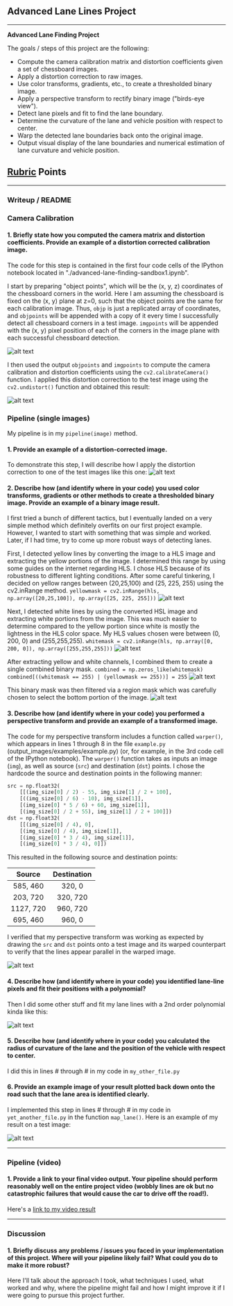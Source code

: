 ## Advanced Lane Lines Project

---

**Advanced Lane Finding Project**

The goals / steps of this project are the following:

* Compute the camera calibration matrix and distortion coefficients given a set of chessboard images.
* Apply a distortion correction to raw images.
* Use color transforms, gradients, etc., to create a thresholded binary image.
* Apply a perspective transform to rectify binary image ("birds-eye view").
* Detect lane pixels and fit to find the lane boundary.
* Determine the curvature of the lane and vehicle position with respect to center.
* Warp the detected lane boundaries back onto the original image.
* Output visual display of the lane boundaries and numerical estimation of lane curvature and vehicle position.

[//]: # (Image References)

[image1]: ./examples/camera_calibration.png "Camera Calibration"
[image2]: ./examples/undistorted1.png "Undistorted"
[image3]: ./examples/undistorted2.png "Undistorted"
[image4]: ./examples/yellow_mask.png "Yellow Mask"
[image5]: ./examples/white_mask.png "White Mask"
[image6]: ./examples/combined_mask.png "Combined Mask"
[image7]: ./examples/combined_region_mask.png "Combined Mask with Region Mask"
[image7]: ./examples/warped1.png "Warp Calibration 1"
[image7]: ./examples/warped2.png "Warp Calibration 2"
[image8]: ./examples/warped_mask.png "Warped Mask"
[image9]: ./examples/histogram.png "Histogram"
[image10]: ./examples/sliding_windows.png "Sliding Windows"
[image11]: ./examples/highlighted_lane.png "Highlighted Lane"
[image12]: ./examples/calibration2.png "Camera Calibration"
[video1]: ./project_video.mp4 "Video"

## [Rubric](https://review.udacity.com/#!/rubrics/571/view) Points

---

### Writeup / README

### Camera Calibration

#### 1. Briefly state how you computed the camera matrix and distortion coefficients. Provide an example of a distortion corrected calibration image.

The code for this step is contained in the first four code cells of the IPython notebook located in "./advanced-lane-finding-sandbox1.ipynb".

I start by preparing "object points", which will be the (x, y, z) coordinates of the chessboard corners in the world. Here I am assuming the chessboard is fixed on the (x, y) plane at z=0, such that the object points are the same for each calibration image.  Thus, `objp` is just a replicated array of coordinates, and `objpoints` will be appended with a copy of it every time I successfully detect all chessboard corners in a test image.  `imgpoints` will be appended with the (x, y) pixel position of each of the corners in the image plane with each successful chessboard detection.  

![alt text][image1]

I then used the output `objpoints` and `imgpoints` to compute the camera calibration and distortion coefficients using the `cv2.calibrateCamera()` function.  I applied this distortion correction to the test image using the `cv2.undistort()` function and obtained this result: 

![alt text][image12]

### Pipeline (single images)

My pipeline is in my `pipeline(image)` method.

#### 1. Provide an example of a distortion-corrected image.

To demonstrate this step, I will describe how I apply the distortion correction to one of the test images like this one:
![alt text][image3]

#### 2. Describe how (and identify where in your code) you used color transforms, gradients or other methods to create a thresholded binary image.  Provide an example of a binary image result.

I first tried a bunch of different tactics, but I eventually landed on a very simple method which definitely overfits on our first project example.  However, I wanted to start with something that was simple and worked.  Later, if I had time, try to come up more robust ways of detecting lanes.

First, I detected yellow lines by converting the image to a HLS image and extracting the yellow portions of the image.  I determined this range by using some guides on the internet regarding HLS.  I chose HLS because of its robustness to different lighting conditions.  After some careful tinkering, I decided on yellow ranges between (20,25,100) and (25, 225, 255) using the cv2.inRange method.
`yellowmask = cv2.inRange(hls, np.array([20,25,100]), np.array([25, 225, 255]))`
![alt text][image4]

Next, I detected white lines by using the converted HSL image and extracting white portions from the image.  This was much easier to determine compared to the yellow portion since white is mostly the lightness in the HLS color space.  My HLS values chosen were between (0, 200, 0) and (255,255,255).
`whitemask = cv2.inRange(hls, np.array([0, 200, 0]), np.array([255,255,255]))`
![alt text][image5]

After extracting yellow and white channels, I combined them to create a single combined binary mask.
`combined = np.zeros_like(whitemask)
 combined[((whitemask == 255) | (yellowmask == 255))] = 255`
![alt text][image6]

This binary mask was then filtered via a region mask which was carefully chosen to select the bottom portion of the image.
![alt text][image7]

#### 3. Describe how (and identify where in your code) you performed a perspective transform and provide an example of a transformed image.

The code for my perspective transform includes a function called `warper()`, which appears in lines 1 through 8 in the file `example.py` (output_images/examples/example.py) (or, for example, in the 3rd code cell of the IPython notebook).  The `warper()` function takes as inputs an image (`img`), as well as source (`src`) and destination (`dst`) points.  I chose the hardcode the source and destination points in the following manner:

```python
src = np.float32(
    [[(img_size[0] / 2) - 55, img_size[1] / 2 + 100],
    [((img_size[0] / 6) - 10), img_size[1]],
    [(img_size[0] * 5 / 6) + 60, img_size[1]],
    [(img_size[0] / 2 + 55), img_size[1] / 2 + 100]])
dst = np.float32(
    [[(img_size[0] / 4), 0],
    [(img_size[0] / 4), img_size[1]],
    [(img_size[0] * 3 / 4), img_size[1]],
    [(img_size[0] * 3 / 4), 0]])
```

This resulted in the following source and destination points:

| Source        | Destination   | 
|:-------------:|:-------------:| 
| 585, 460      | 320, 0        | 
| 203, 720      | 320, 720      |
| 1127, 720     | 960, 720      |
| 695, 460      | 960, 0        |

I verified that my perspective transform was working as expected by drawing the `src` and `dst` points onto a test image and its warped counterpart to verify that the lines appear parallel in the warped image.

![alt text][image4]

#### 4. Describe how (and identify where in your code) you identified lane-line pixels and fit their positions with a polynomial?

Then I did some other stuff and fit my lane lines with a 2nd order polynomial kinda like this:

![alt text][image5]

#### 5. Describe how (and identify where in your code) you calculated the radius of curvature of the lane and the position of the vehicle with respect to center.

I did this in lines # through # in my code in `my_other_file.py`

#### 6. Provide an example image of your result plotted back down onto the road such that the lane area is identified clearly.

I implemented this step in lines # through # in my code in `yet_another_file.py` in the function `map_lane()`.  Here is an example of my result on a test image:

![alt text][image6]

---

### Pipeline (video)

#### 1. Provide a link to your final video output.  Your pipeline should perform reasonably well on the entire project video (wobbly lines are ok but no catastrophic failures that would cause the car to drive off the road!).

Here's a [link to my video result](./project_video.mp4)

---

### Discussion

#### 1. Briefly discuss any problems / issues you faced in your implementation of this project.  Where will your pipeline likely fail?  What could you do to make it more robust?

Here I'll talk about the approach I took, what techniques I used, what worked and why, where the pipeline might fail and how I might improve it if I were going to pursue this project further.  

